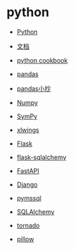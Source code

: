 # python


<div id = "首"></div>
<script src = "../js/首.js"></script>


* [Python](https://www.python.org/)
* [文档](https://docs.python.org/zh-cn/3/)


* [python cookbook](https://python3-cookbook.readthedocs.io/zh_CN/latest/)


* [pandas](https://pandas.pydata.org/docs/)
* [pandas小抄](https://pandas.pydata.org/Pandas_Cheat_Sheet.pdf)
* [Numpy](https://numpy.org/doc/stable/)
* [SymPy](https://docs.sympy.org/latest/tutorial/intro.html)
* [xlwings](https://docs.xlwings.org/en/stable/quickstart.html)


* [Flask](https://flask.palletsprojects.com/)
* [flask-sqlalchemy](https://flask-sqlalchemy.palletsprojects.com/)


* [FastAPI](https://fastapi.tiangolo.com/zh/)
* [Django](https://docs.djangoproject.com/zh-hans/)


* [pymssql](https://pymssql.readthedocs.io/en/stable/index.html)
* [SQLAlchemy](https://docs.sqlalchemy.org/)
* [tornado](https://github.com/tornadoweb/tornado)
* [pillow](https://pillow.readthedocs.io/en/stable/)
